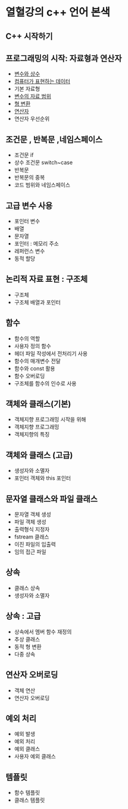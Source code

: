 # 열혈강의 c++ 언어 본색

## C++ 시작하기

## 프로그래밍의 시작: 자료형과 연산자
- [변수와 상수](chapter2/2-1)
- [컴퓨터가 표현하는 데이터](chapter2/2-2)
- 기본 자료형
- [변수의 자료 범위](chapter2/2-4/2-4.cpp)
- [형 변환](chapter2/2-5/2_5.cpp)
- [연산자](chapter2/2-6)
- 연산자 우선순위

## 조건문 , 반복문 ,네임스페이스
- 조건문 if
- 상수 조건문 switch~case
- 반복문
- 반복문의 중복
- 코드 범위와 네임스페이스

## 고급 변수 사용
- 포인터 변수
- 배열
- 문자열
- 포인터 : 메모리 주소
- 레퍼런스 변수
- 동적 할당

## 논리적 자료 표현 : 구조체
- 구조체
- 구조체 배열과 포인터

## 함수
- 함수의 역할
- 사용자 정의 함수
- 헤더 파일 작성에서 전처리기 사용
- 함수의 매개변수 전달
- 함수와 const 활용
- 함수 오버로딩
- 구조체를 함수의 인수로 사용

## 객체와 클래스(기본)
- 객체지향 프로그래밍 시작을 위해
- 객체지향 프로그래밍
- 객체지향의 특징

## 객체와 클래스 (고급)
- 생성자와 소멸자
- 포인터 객체와 this 포인터

## 문자열 클래스와 파일 클래스
- 문자열 객체 생성
- 파일 객체 생성
- 출력형식 지정자
- fstream 클래스
- 이진 파일의 입출력
- 임의 접근 파일

## 상속
- 클래스 상속
- 생성자와 소멸자

## 상속 : 고급
- 상속에서 멤버 함수 재정의
- 추상 클래스
- 동적 형 변환
- 다중 상속

## 연산자 오버로딩
- 객체 연산
- 연산자 오버로딩

## 예외 처리
- 예외 발생
- 예외 처리
- 예외 클래스
- 사용자 예외 클래스

## 템플릿
- 함수 템플릿
- 클래스 템플릿